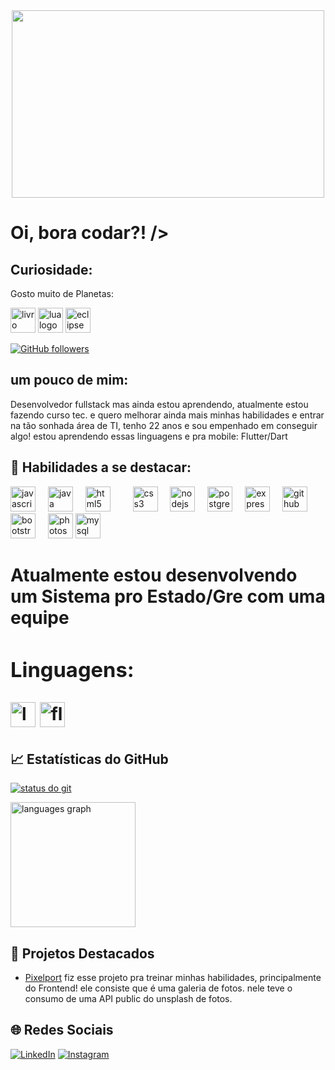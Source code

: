 
<div align="center">
<img src="https://www.bing.com/th/id/OGC.6ad2ee191d434a996766b500a1eb197e?pid=1.7&rurl=https%3a%2f%2fmedia4.giphy.com%2fmedia%2fxWMPYx55WNhX136T0V%2fgiphy.gif&ehk=mD%2fftZqM7troUExoO5b289x9mjsrafHVGaaQ6AxQ%2bUQ%3d " width="500" height="300"/>

</div>


<h1> Oi, bora codar?! />
 </h1>

 <H2> Curiosidade: </H2>

 <p>Gosto muito de Planetas: </p>
<img src="https://cdn-icons-png.flaticon.com/512/1828/1828884.png" height="40" alt="livro chamativo logo" /> <img src="https://cdn-icons-png.flaticon.com/512/1313/1313568.png" height="40" alt="lua logo" />
<img src="https://upload.wikimedia.org/wikipedia/commons/3/3e/Eclipse-Logo.png" height="40" alt="eclipse logo" />


[![GitHub followers](https://img.shields.io/github/followers/seu-usuario?label=Follow&style=social)](https://github.com/seu-usuario)

## um pouco de mim:

Desenvolvedor fullstack mas ainda estou aprendendo, atualmente estou fazendo curso tec. e quero melhorar ainda mais minhas habilidades e entrar na tão sonhada área de TI, tenho 22 anos e sou empenhado em conseguir algo! estou aprendendo essas linguagens e pra mobile: Flutter/Dart


## 🚀 Habilidades a se destacar:

<div align="left">
  <img src="https://cdn.jsdelivr.net/gh/devicons/devicon/icons/javascript/javascript-original.svg" height="40" alt="javascript logo"  />
  <img width="12" />
  <img src="https://cdn.jsdelivr.net/gh/devicons/devicon/icons/java/java-original.svg" height="40" alt="java logo"  />
  <img width="12" />
  <img src="https://cdn.jsdelivr.net/gh/devicons/devicon/icons/html5/html5-original.svg" height="40" alt="html5 logo"  />
  <img width="12" />
  <img width="12" />
  <img src="https://cdn.jsdelivr.net/gh/devicons/devicon/icons/css3/css3-original.svg" height="40" alt="css3 logo"  />
  <img width="12" />
  <img src="https://cdn.jsdelivr.net/gh/devicons/devicon/icons/nodejs/nodejs-original.svg" height="40" alt="nodejs logo"  />
  <img width="12" />
  <img src="https://cdn.jsdelivr.net/gh/devicons/devicon/icons/postgresql/postgresql-original.svg" height="40" alt="postgresql logo"  />
  <img width="12" />
  <img src="https://cdn.jsdelivr.net/gh/devicons/devicon/icons/express/express-original.svg" height="40" alt="express logo"  />
  <img width="12" />
  <img src="https://cdn.jsdelivr.net/gh/devicons/devicon/icons/github/github-original.svg" height="40" alt="github logo"  />
  <img width="12" />
  <img src="https://cdn.jsdelivr.net/gh/devicons/devicon/icons/bootstrap/bootstrap-original.svg" height="40" alt="bootstrap logo"  />
  <img width="12" />
  <img src="https://cdn.jsdelivr.net/gh/devicons/devicon/icons/photoshop/photoshop-plain.svg" height="40" alt="photoshop logo"  />
  <img src="https://cdn.jsdelivr.net/gh/devicons/devicon/icons/mysql/mysql-original.svg" height="40" alt="mysql logo" />
  

</div>
<h1> Atualmente estou desenvolvendo um Sistema pro Estado/Gre com uma equipe
<div>
<h3 class="text-center"> Linguagens:</h3>
 <img src="https://upload.wikimedia.org/wikipedia/commons/9/9a/Laravel.svg" height="40" alt="laravel logo" />
 <img src="https://cdn.jsdelivr.net/gh/devicons/devicon/icons/flutter/flutter-original.svg" height="40" alt="flutter logo" /> 
</div>
  

## 📈 Estatísticas do GitHub

[![status do git](https://github-readme-stats.vercel.app/api?username=SilasZy&show_icons=true&theme=radical)](https://github.com/SilasZy)
 
  <div>
  <img src="https://github-readme-stats.vercel.app/api/top-langs?username=SilasZy&locale=en&hide_title=false&layout=compact&card_width=330&langs_count=5&theme=radical&hide_border=false" height="200" alt="languages graph"  />
</div>


## 📂 Projetos Destacados

- [Pixelport](https://github.com/SilasZy/PixelPort1) fiz esse projeto pra treinar minhas habilidades, principalmente do Frontend! ele consiste que é uma galeria de fotos. nele teve o consumo de uma API public do unsplash de fotos.

## 🌐 Redes Sociais

[![LinkedIn](https://img.shields.io/badge/LinkedIn-blue?style=for-the-badge&logo=linkedin)](https://www.linkedin.com/in/silas-gabriel-7316bb30b?utm_source=share&utm_campaign=share_via&utm_content=profile&utm_medium=android_app)
[![Instagram](https://img.shields.io/badge/Instagram-E4405F?style=for-the-badge&logo=instagram&logoColor=white)](https://www.instagram.com/silas_gabrielx?utm_source=qr&igsh=MTFib2R1YW14aGN4Nw==)




























